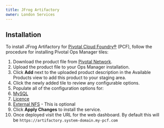 ```yaml
---
title: JFrog Artifactory
owner: London Services
---
```


## Installation

To install JFrog Artifactory for [Pivotal Cloud Foundry&reg;](https://network.pivotal.io/products/pivotal-cf) (PCF), follow the procedure for installing Pivotal Ops Manager tiles:

1. Download the product file from [Pivotal Network](https://network.pivotal.io/products/p-jfrog-artifactory).
1. Upload the product file to your Ops Manager installation.
1. Click **Add** next to the uploaded product description in the Available Products view to add this product to your staging area.
1. Click the newly added tile to review any configurable options.
1. Populate all of the configuration options for:
  1. [MySQL](./configuration.html#mysql)
  1. [Licence](./configuration.html#license)
  1. [External NFS](./configuration.html#nfs) - This is optional
1. Click **Apply Changes** to install the service.
1. Once deployed visit the URL for the web dashboard. By default this will be `https://artifactory.system-domain.my-pcf.com`
